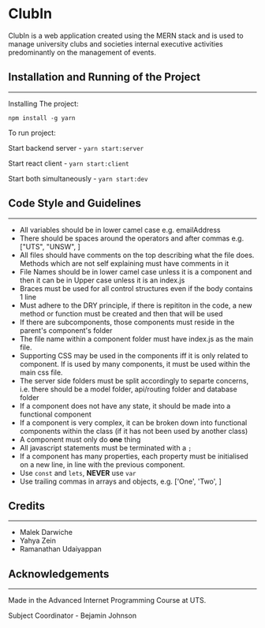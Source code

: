 # ClubIn

ClubIn is a web application created using the MERN stack and is used to manage university clubs and societies internal executive activities predominantly on the management of events.


## Installation and Running of the Project
------------------------------------------

Installing The project:

`npm install -g yarn`

To run project:

Start backend server - `yarn start:server`

Start react client - `yarn start:client` 

Start both simultaneously - `yarn start:dev` 

## Code Style and Guidelines
------------------------------------------
* All variables should be in lower camel case e.g. emailAddress
* There should be spaces around the operators and after commas e.g. ["UTS", "UNSW", ]
* All files should have comments on the top describing what the file does. Methods which are not self explaining must have comments in it
* File Names should be in lower camel case unless it is a component and then it can be in Upper case unless it is an index.js
* Braces must be used for all control structures even if the body contains 1 line
* Must adhere to the DRY principle, if there is repititon in the code, a new method or function must be created and then that will be used
* If there are subcomponents, those components must reside in the parent's component's folder
* The file name within a component folder must have index.js as the main file. 
* Supporting CSS may be used in the components iff it is only related to component. If is used by many components, it must be used within the main css file.
* The server side folders must be split accordingly to separte concerns, i.e. there should be a model folder, api/routing folder and database folder
* If a component does not have any state, it should be made into a functional component
* If a component is very complex, it can be broken down into functional components within the class (if it has not been used by another class)
* A component must only do **one** thing
* All javascript statements must be terminated with a `;`
* If a component has many properties, each property must be initialised on a new line, in line with the previous component.
* Use `const` and `lets`, **NEVER** use `var`
* Use trailing commas in arrays and objects, e.g. ['One', 'Two', ]

## Credits
----------
* Malek Darwiche
* Yahya Zein
* Ramanathan Udaiyappan

## Acknowledgements
-------------------
Made in the Advanced Internet Programming Course at UTS.

Subject Coordinator - Bejamin Johnson
